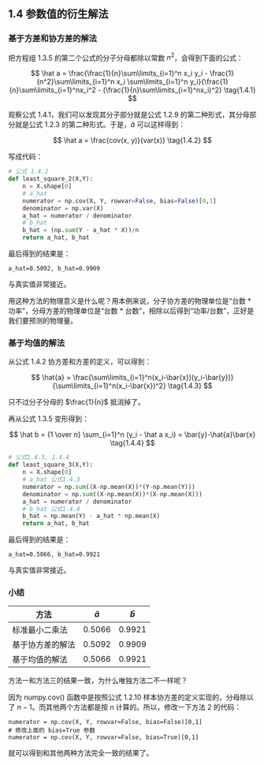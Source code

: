 
## 1.4 参数值的衍生解法

### 基于方差和协方差的解法

把方程组 1.3.5 的第二个公式的分子分母都除以常数 $n^2$，会得到下面的公式：

$$
\hat a = \frac{\frac{1}{n}\sum\limits_{i=1}^n x_i y_i - \frac{1}{n^2}\sum\limits_{i=1}^n x_i \sum\limits_{i=1}^n y_i}{\frac{1}{n}\sum\limits_{i=1}^nx_i^2 - (\frac{1}{n}\sum\limits_{i=1}^nx_i)^2} \tag{1.4.1}
$$

观察公式 1.4.1，我们可以发现其分子部分就是公式 1.2.9 的第二种形式，其分母部分就是公式 1.2.3 的第二种形式。于是，$\hat a$ 可以这样得到：

$$
\hat a = \frac{cov(x, y)}{var(x)} \tag{1.4.2}
$$

写成代码：
```Python
# 公式 1.4.2
def least_square_2(X,Y):
    n = X.shape[0]
    # a_hat
    numerator = np.cov(X, Y, rowvar=False, bias=False)[0,1]
    denominator = np.var(X)
    a_hat = numerator / denominator
    # b_hat
    b_hat = (np.sum(Y - a_hat * X))/n
    return a_hat, b_hat
```
最后得到的结果是：
```
a_hat=0.5092, b_hat=0.9909
```
与真实值非常接近。

用这种方法的物理意义是什么呢？用本例来说，分子协方差的物理单位是“台数 \* 功率”，分母方差的物理单位是“台数 \* 台数”，相除以后得到“功率/台数”，正好是我们要预测的物理量。

### 基于均值的解法

从公式 1.4.2 协方差和方差的定义，可以得到：

$$
\hat{a} = \frac{\sum\limits_{i=1}^n(x_i-\bar{x})(y_i-\bar{y})} {\sum\limits_{i=1}^n(x_i-\bar{x})^2} \tag{1.4.3}
$$

只不过分子分母的 $\frac{1}{n}$ 抵消掉了。

再从公式 1.3.5 变形得到：

$$
\hat b = {1 \over n} \sum_{i=1}^n (y_i - \hat a x_i) = \bar{y}-\hat{a}\bar{x}  \tag{1.4.4}
$$

```Python
# 公式1.4.3, 1.4.4
def least_square_3(X,Y):
    n = X.shape[0]
    # a_hat 公式1.4.3
    numerator = np.sum((X-np.mean(X))*(Y-np.mean(Y)))
    denominator = np.sum((X-np.mean(X))*(X-np.mean(X)))
    a_hat = numerator / denominator
    # b_hat 公式1.4.4
    b_hat = np.mean(Y) - a_hat * np.mean(X)
    return a_hat, b_hat
```
最后得到的结果是：    
```
a_hat=0.5066, b_hat=0.9921
```
与真实值非常接近。

### 小结

|方法|$\hat{a}$|$\hat{b}$|
|--|--|--|
|标准最小二乘法|0.5066|0.9921|
|基于协方差的解法|0.5092|0.9909|
|基于均值的解法|0.5066|0.9921|

方法一和方法三的结果一致，为什么唯独方法二不一样呢？

因为 numpy.cov() 函数中是按照公式 1.2.10 样本协方差的定义实现的，分母除以了 $n-1$。而其他两个方法都是按 $n$ 计算的。所以，修改一下方法 2 的代码：

```
numerator = np.cov(X, Y, rowvar=False, bias=False)[0,1]
# 修改上面的 bias=True 参数
numerator = np.cov(X, Y, rowvar=False, bias=True)[0,1]
```
就可以得到和其他两种方法完全一致的结果了。

